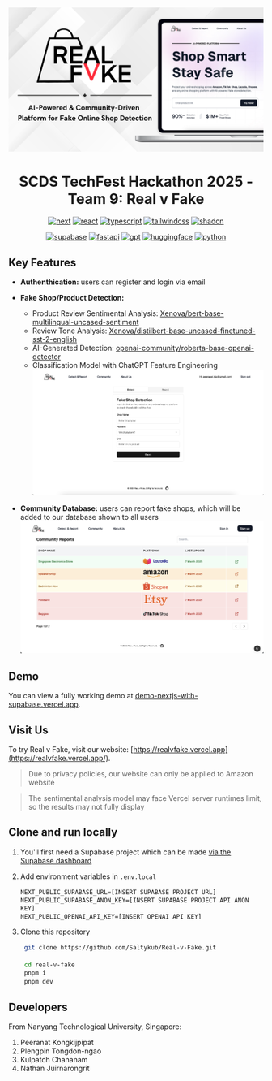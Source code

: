 <img alt="Real v Fake" src="/public/banner.png"/>
<h1 align="center">SCDS TechFest Hackathon 2025 - Team 9: Real v Fake</h1>

<p align="center">
  <a href="https://nextjs.org"><img alt="next" src="https://img.shields.io/badge/next%20js-000000?style=for-the-badge&logo=nextdotjs&logoColor=white"/></a>
  <a href="https://react.dev/"><img alt="react" src="https://img.shields.io/badge/React-20232A?style=for-the-badge&logo=react&logoColor=61DAFB"/></a>
  <a href="https://www.typescriptlang.org/"><img alt="typescript" src="https://img.shields.io/badge/TypeScript-007ACC?style=for-the-badge&logo=typescript&logoColor=white"/></a>
  <a href="https://tailwindcss.com/"><img alt="tailwindcss" src="https://img.shields.io/badge/Tailwind_CSS-38B2AC?style=for-the-badge&logo=tailwind-css&logoColor=white"/></a>
  <a href="https://ui.shadcn.com/"><img alt="shadcn" src="https://img.shields.io/badge/shadcn%2Fui-000000?style=for-the-badge&logo=shadcnui&logoColor=white"/></a>
</p>
<p align="center">
  <a href="https://supabase.com"><img alt="supabase" src="https://img.shields.io/badge/Supabase-181818?style=for-the-badge&logo=supabase&logoColor=white"/></a>
  <a href="https://fastapi.tiangolo.com/"><img alt="fastapi" src="https://img.shields.io/badge/fastapi-109989?style=for-the-badge&logo=FASTAPI&logoColor=white"/></a>
  <a href="https://platform.openai.com/"><img alt="gpt" src="https://img.shields.io/badge/ChatGPT-74aa9c?style=for-the-badge&logo=openai&logoColor=white"/></a>
  <a href="https://huggingface.co/"><img alt="huggingface" src="https://img.shields.io/badge/-HuggingFace-FDEE21?style=for-the-badge&logo=HuggingFace&logoColor=black"/></a>
  <a href="https://www.python.org/"><img alt="python" src="https://img.shields.io/badge/Python-FFD43B?style=for-the-badge&logo=python&logoColor=blue"/></a>
</p>

## Key Features

- **Authenthication:** users can register and login via email
- **Fake Shop/Product Detection:**
  - Product Review Sentimental Analysis: [Xenova/bert-base-multilingual-uncased-sentiment](https://huggingface.co/Xenova/bert-base-multilingual-uncased-sentiment)
  - Review Tone Analysis: [Xenova/distilbert-base-uncased-finetuned-sst-2-english](https://huggingface.co/Xenova/distilbert-base-uncased-finetuned-sst-2-english)
  - AI-Generated Detection: [openai-community/roberta-base-openai-detector](https://huggingface.co/openai-community/roberta-base-openai-detector)
  - Classification Model with ChatGPT Feature Engineering
![detect](public/detect.png)

- **Community Database:** users can report fake shops, which will be added to our database shown to all users
![community](/public/community.png)

## Demo

You can view a fully working demo at [demo-nextjs-with-supabase.vercel.app](https://demo-nextjs-with-supabase.vercel.app/).

## Visit Us

To try Real v Fake, visit our website: [https://realvfake.vercel.app](https://realvfake.vercel.app/).
> Due to privacy policies, our website can only be applied to Amazon website

> The sentimental analysis model may face Vercel server runtimes limit, so the results may not fully display

## Clone and run locally

1. You'll first need a Supabase project which can be made [via the Supabase dashboard](https://database.new)

2. Add environment variables in `.env.local`
   ```
   NEXT_PUBLIC_SUPABASE_URL=[INSERT SUPABASE PROJECT URL]
   NEXT_PUBLIC_SUPABASE_ANON_KEY=[INSERT SUPABASE PROJECT API ANON KEY]
   NEXT_PUBLIC_OPENAI_API_KEY=[INSERT OPENAI API KEY]
   ```
3. Clone this repository

   ```bash
    git clone https://github.com/Saltykub/Real-v-Fake.git
   
    cd real-v-fake
    pnpm i
    pnpm dev
   ```


## Developers

From Nanyang Technological University, Singapore:
1. Peeranat Kongkijpipat
2. Plengpin Tongdon-ngao
3. Kulpatch Chananam
4. Nathan Juirnarongrit
